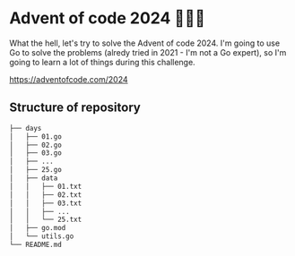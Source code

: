 # Advent of code 2024 :christmas_tree::santa::gift:

What the hell, let's try to solve the Advent of code 2024. I'm going to use Go to solve the problems (alredy tried in 2021 - I'm not a Go expert), so I'm going to learn a lot of things during this challenge.

https://adventofcode.com/2024

## Structure of repository

```bash
├── days
│   ├── 01.go
│   ├── 02.go
│   ├── 03.go
│   ├── ...
│   ├── 25.go
│   ├── data
│   │   ├── 01.txt
│   │   ├── 02.txt
│   │   ├── 03.txt
│   │   ├── ...
│   │   └── 25.txt
│   ├── go.mod
│   └── utils.go
└── README.md
```
